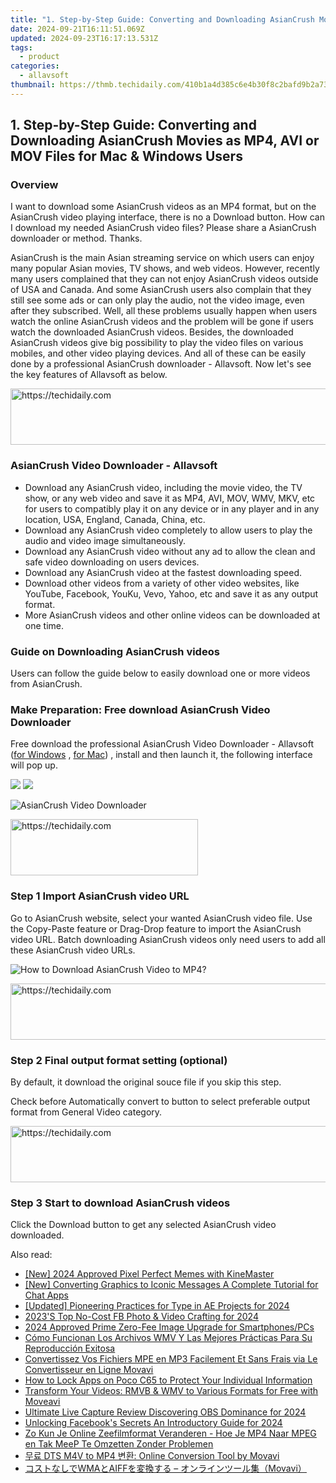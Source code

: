 ```yaml
---
title: "1. Step-by-Step Guide: Converting and Downloading AsianCrush Movies as MP4, AVI or MOV Files for Mac & Windows Users"
date: 2024-09-21T16:11:51.069Z
updated: 2024-09-23T16:17:13.531Z
tags:
  - product
categories:
  - allavsoft
thumbnail: https://thmb.techidaily.com/410b1a4d385c6e4b30f8c2bafd9b2a73f332bf6953f02a101819f0b8ffe4d954.jpg
---
```


## 1. Step-by-Step Guide: Converting and Downloading AsianCrush Movies as MP4, AVI or MOV Files for Mac & Windows Users

### Overview

I want to download some AsianCrush videos as an MP4 format, but on the AsianCrush video playing interface, there is no a Download button. How can I download my needed AsianCrush video files? Please share a AsianCrush downloader or method. Thanks.

AsianCrush is the main Asian streaming service on which users can enjoy many popular Asian movies, TV shows, and web videos. However, recently many users complained that they can not enjoy AsianCrush videos outside of USA and Canada. And some AsianCrush users also complain that they still see some ads or can only play the audio, not the video image, even after they subscribed. Well, all these problems usually happen when users watch the online AsianCrush videos and the problem will be gone if users watch the downloaded AsianCrush videos. Besides, the downloaded AsianCrush videos give big possibility to play the video files on various mobiles, and other video playing devices. And all of these can be easily done by a professional AsianCrush downloader - Allavsoft. Now let's see the key features of Allavsoft as below.

<!-- affiliate ads begin -->
<a href="https://aligracehair.sjv.io/c/5597632/1886073/19272" target="_top" id="1886073">
  <img src="//a.impactradius-go.com/display-ad/19272-1886073" border="0" alt="https://techidaily.com" width="728" height="90"/>
</a>
<img height="0" width="0" src="https://aligracehair.sjv.io/i/5597632/1886073/19272" style="position:absolute;visibility:hidden;" border="0" />
<!-- affiliate ads end -->

### AsianCrush Video Downloader - Allavsoft

* Download any AsianCrush video, including the movie video, the TV show, or any web video and save it as MP4, AVI, MOV, WMV, MKV, etc for users to compatibly play it on any device or in any player and in any location, USA, England, Canada, China, etc.
* Download any AsianCrush video completely to allow users to play the audio and video image simultaneously.
* Download any AsianCrush video without any ad to allow the clean and safe video downloading on users devices.
* Download any AsianCrush video at the fastest downloading speed.
* Download other videos from a variety of other video websites, like YouTube, Facebook, YouKu, Vevo, Yahoo, etc and save it as any output format.
* More AsianCrush videos and other online videos can be downloaded at one time.

### Guide on Downloading AsianCrush videos

Users can follow the guide below to easily download one or more videos from AsianCrush.

### Make Preparation: Free download AsianCrush Video Downloader

Free download the professional AsianCrush Video Downloader - Allavsoft ([for Windows](https://tools.techidaily.com/allavsoft/products/) , [for Mac](https://tools.techidaily.com/allavsoft/products/)) , install and then launch it, the following interface will pop up.

[![](https://www.allavsoft.com/how-to/../images/how-to/free-download-win.jpg)](https://tools.techidaily.com/allavsoft/products/) [![](https://www.allavsoft.com/how-to/../images/how-to/free-download-mac.jpg)](https://tools.techidaily.com/allavsoft/products/)

![AsianCrush Video Downloader](https://www.allavsoft.com/how-to/../images/allavsoft/screen-shot-600.jpg)

<!-- affiliate ads begin -->
<a href="https://laganoo.pxf.io/c/5597632/1484945/16446" target="_top" id="1484945">
  <img src="//a.impactradius-go.com/display-ad/16446-1484945" border="0" alt="https://techidaily.com" width="300" height="90"/>
</a>
<img height="0" width="0" src="https://laganoo.pxf.io/i/5597632/1484945/16446" style="position:absolute;visibility:hidden;" border="0" />
<!-- affiliate ads end -->

### Step 1 Import AsianCrush video URL

Go to AsianCrush website, select your wanted AsianCrush video file. Use the Copy-Paste feature or Drag-Drop feature to import the AsianCrush video URL. Batch downloading AsianCrush videos only need users to add all these AsianCrush video URLs.

![How to Download AsianCrush Video to MP4?](https://www.allavsoft.com/how-to/../images/how-to/download-rtmp-video/download-rtmp-video.jpg)

<!-- affiliate ads begin -->
<a href="https://ephamedtechinc.pxf.io/c/5597632/2130529/26400" target="_top" id="2130529">
  <img src="//a.impactradius-go.com/display-ad/26400-2130529" border="0" alt="https://techidaily.com" width="728" height="90"/>
</a>
<img height="0" width="0" src="https://ephamedtechinc.pxf.io/i/5597632/2130529/26400" style="position:absolute;visibility:hidden;" border="0" />
<!-- affiliate ads end -->

### Step 2 Final output format setting (optional)

By default, it download the original souce file if you skip this step.

Check before Automatically convert to button to select preferable output format from General Video category.

<!-- affiliate ads begin -->
<a href="https://appsumo.8odi.net/c/5597632/2137411/7443" target="_top" id="2137411">
  <img src="//a.impactradius-go.com/display-ad/7443-2137411" border="0" alt="https://techidaily.com" width="600" height="90"/>
</a>
<img height="0" width="0" src="https://appsumo.8odi.net/i/5597632/2137411/7443" style="position:absolute;visibility:hidden;" border="0" />
<!-- affiliate ads end -->

### Step 3 Start to download AsianCrush videos

Click the Download button to get any selected AsianCrush video downloaded.

<ins class="adsbygoogle"
     style="display:block"
     data-ad-format="autorelaxed"
     data-ad-client="ca-pub-7571918770474297"
     data-ad-slot="1223367746"></ins>

<ins class="adsbygoogle"
     style="display:block"
     data-ad-client="ca-pub-7571918770474297"
     data-ad-slot="8358498916"
     data-ad-format="auto"
     data-full-width-responsive="true"></ins>

<span class="atpl-alsoreadstyle">Also read:</span>
<div><ul>
<li><a href="https://fox-boxes.techidaily.com/new-2024-approved-pixel-perfect-memes-with-kinemaster/"><u>[New] 2024 Approved Pixel Perfect Memes with KineMaster</u></a></li>
<li><a href="https://extra-information.techidaily.com/new-converting-graphics-to-iconic-messages-a-complete-tutorial-for-chat-apps/"><u>[New] Converting Graphics to Iconic Messages A Complete Tutorial for Chat Apps</u></a></li>
<li><a href="https://fox-cloud.techidaily.com/updated-pioneering-practices-for-type-in-ae-projects-for-2024/"><u>[Updated] Pioneering Practices for Type in AE Projects for 2024</u></a></li>
<li><a href="https://facebook-clips.techidaily.com/2023s-top-no-cost-fb-photo-and-video-crafting-for-2024/"><u>2023'S Top No-Cost FB Photo & Video Crafting for 2024</u></a></li>
<li><a href="https://extra-guidance.techidaily.com/2024-approved-prime-zero-fee-image-upgrade-for-smartphonespcs/"><u>2024 Approved Prime Zero-Fee Image Upgrade for Smartphones/PCs</u></a></li>
<li><a href="https://win-special.techidaily.com/como-funcionan-los-archivos-wmv-y-las-mejores-practicas-para-su-reproduccion-exitosa/"><u>Cómo Funcionan Los Archivos WMV Y Las Mejores Prácticas Para Su Reproducción Exitosa</u></a></li>
<li><a href="https://win-special.techidaily.com/convertissez-vos-fichiers-mpe-en-mp3-facilement-et-sans-frais-via-le-convertisseur-en-ligne-movavi/"><u>Convertissez Vos Fichiers MPE en MP3 Facilement Et Sans Frais via Le Convertisseur en Ligne Movavi</u></a></li>
<li><a href="https://easy-unlock-android.techidaily.com/how-to-lock-apps-on-poco-c65-to-protect-your-individual-information-by-drfone-android/"><u>How to Lock Apps on Poco C65 to Protect Your Individual Information</u></a></li>
<li><a href="https://win-special.techidaily.com/transform-your-videos-rmvb-and-wmv-to-various-formats-for-free-with-moveavi/"><u>Transform Your Videos: RMVB & WMV to Various Formats for Free with Moveavi</u></a></li>
<li><a href="https://video-screen-grab.techidaily.com/ultimate-live-capture-review-discovering-obs-dominance-for-2024/"><u>Ultimate Live Capture Review Discovering OBS Dominance for 2024</u></a></li>
<li><a href="https://facebook-video-content.techidaily.com/unlocking-facebooks-secrets-an-introductory-guide-for-2024/"><u>Unlocking Facebook's Secrets An Introductory Guide for 2024</u></a></li>
<li><a href="https://win-special.techidaily.com/zo-kun-je-online-zeefilmformat-veranderen-hoe-je-mp4-naar-mpeg-en-tak-meep-te-omzetten-zonder-problemen/"><u>Zo Kun Je Online Zeefilmformat Veranderen - Hoe Je MP4 Naar MPEG en Tak MeeP Te Omzetten Zonder Problemen</u></a></li>
<li><a href="https://win-special.techidaily.com/dts-m4v-to-mp4-online-conversion-tool-by-movavi/"><u>무료 DTS M4V to MP4 변환: Online Conversion Tool by Movavi</u></a></li>
<li><a href="https://techidaily.com/wmaaiff-movavi/"><u>コストなしでWMAとAIFFを変換する – オンラインツール集（Movavi）</u></a></li>
</ul></div>

